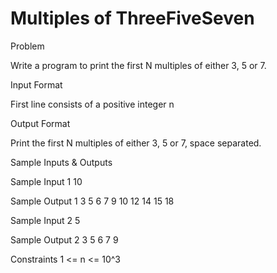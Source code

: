 # Multiples of ThreeFiveSeven

Problem


Write a program to print the first N multiples of either 3, 5 or 7.


Input Format

First line consists of a positive integer n


Output Format

Print the first N multiples of either 3, 5 or 7, space separated.


Sample Inputs & Outputs

Sample Input 1
10

Sample Output 1
3 5 6 7 9 10 12 14 15 18 



Sample Input 2
5

Sample Output 2
3 5 6 7 9 



Constraints
1 <= n <= 10^3

